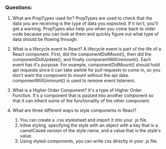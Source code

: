 ### Questions:

1.  What are PropTypes used for?
PropTypes are used to check that the data you are receiving is the type of data you expected. If it isn't, you'll get a warning.
PropTypes also help you when you come back to older code because you can look at them and quickly figure out what type of data should be flowing through.

1.  What is a lifecycle event in React?
A lifecycle event is part of the life of a React component. First, did the componentDidMount(), then did the componentDidUpdate(), and finally componentWillUnmount(). Each event has it's purpose. For example, componentDidMount() should hold api requests since it can take awhile for pull requests to come in, so you don't want the component to mount without the api data. componentWillUnmount() is used to remove event listeners.

1.  What is a Higher Order Component?
It's a type of Higher Order Function. It's a component that is passed into another component so that it can inherit some of the functionality of the other component.

1.  What are three different ways to style components in React?
    1. You can create a .css stylesheet and import it into your .js file.
    2. Inline styling, specifying the style with an object with a key that is a camelCased version of the style name, and a value that is the style's value.
    3. Using styled-components, you can write css directly in your .js file.
